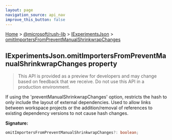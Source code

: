 ```yaml
---
layout: page
navigation_source: api_nav
improve_this_button: false
---
```



[Home](./index.md) &gt; [@microsoft/rush-lib](./rush-lib.md) &gt; [IExperimentsJson](./rush-lib.iexperimentsjson.md) &gt; [omitImportersFromPreventManualShrinkwrapChanges](./rush-lib.iexperimentsjson.omitimportersfrompreventmanualshrinkwrapchanges.md)

## IExperimentsJson.omitImportersFromPreventManualShrinkwrapChanges property

> This API is provided as a preview for developers and may change based on feedback that we receive. Do not use this API in a production environment.
>

If using the 'preventManualShrinkwrapChanges' option, restricts the hash to only include the layout of external dependencies. Used to allow links between workspace projects or the addition/removal of references to existing dependency versions to not cause hash changes.

<b>Signature:</b>

```typescript
omitImportersFromPreventManualShrinkwrapChanges?: boolean;
```
